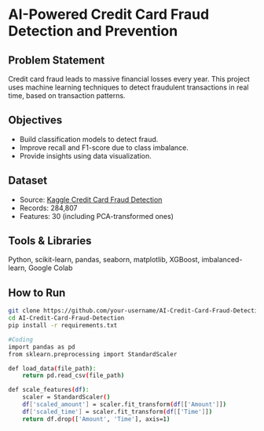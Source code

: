 # AI-Powered Credit Card Fraud Detection and Prevention

## Problem Statement
Credit card fraud leads to massive financial losses every year. This project uses machine learning techniques to detect fraudulent transactions in real time, based on transaction patterns.

## Objectives
- Build classification models to detect fraud.
- Improve recall and F1-score due to class imbalance.
- Provide insights using data visualization.

## Dataset
- Source: [Kaggle Credit Card Fraud Detection](https://www.kaggle.com/datasets/mlg-ulb/creditcardfraud)
- Records: 284,807
- Features: 30 (including PCA-transformed ones)

## Tools & Libraries
Python, scikit-learn, pandas, seaborn, matplotlib, XGBoost, imbalanced-learn, Google Colab

## How to Run
```bash
git clone https://github.com/your-username/AI-Credit-Card-Fraud-Detection.git
cd AI-Credit-Card-Fraud-Detection
pip install -r requirements.txt

#Coding
import pandas as pd
from sklearn.preprocessing import StandardScaler

def load_data(file_path):
    return pd.read_csv(file_path)

def scale_features(df):
    scaler = StandardScaler()
    df['scaled_amount'] = scaler.fit_transform(df[['Amount']])
    df['scaled_time'] = scaler.fit_transform(df[['Time']])
    return df.drop(['Amount', 'Time'], axis=1)